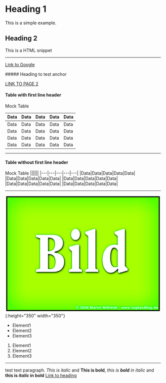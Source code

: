 # Heading 1
This is a simple example.
## Heading 2
<div>This is a HTML snippet</div>

---

[Link to Google](http://www.google.ch)

<a name='8'></a> ##### Heading to test anchor

[LINK TO PAGE 2](page2.md)

#### Table with first line header

Mock Table

|Data|Data|Data|Data|Data|
|---|---|---|---|---|
|Data|Data|Data|Data|Data|
|Data|Data|Data|Data|Data|
|Data|Data|Data|Data|Data|
|Data|Data|Data|Data|Data|

---

#### Table without first line header
Mock Table
||||||
|---|---|---|---|---|
|Data|Data|Data|Data|Data|
|Data|Data|Data|Data|Data|
|Data|Data|Data|Data|Data|
|Data|Data|Data|Data|Data|
|Data|Data|Data|Data|Data|

---
![](test.jpg){:height="350" width="350"}
* Element1
* Element2
* Element3

1. Element1
2. Element2
3. Element3

---
test text paragraph. _This is italic_ and **This is bold**, _this is **bold** in italic_ and **this is _italic_ in bold**
[Link to heading](#8)

